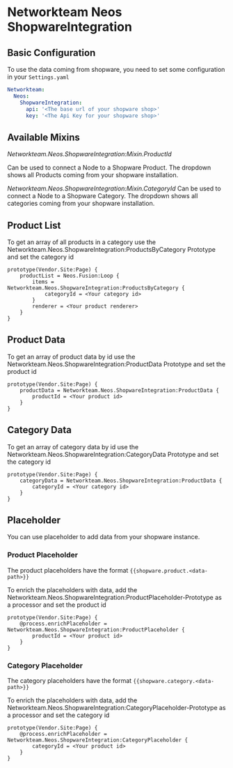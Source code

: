 # Networkteam Neos ShopwareIntegration

## Basic Configuration

To use the data coming from shopware, you need to set some configuration in your `Settings.yaml`

``` yaml
Networkteam:
  Neos:
    ShopwareIntegration:
      api: '<The base url of your shopware shop>'
      key: '<The Api Key for your shopware shop>'
```

## Available Mixins

*Networkteam.Neos.ShopwareIntegration:Mixin.ProductId*

Can be used to connect a Node to a Shopware Product. The dropdown shows all Products coming from your shopware installation.

*Networkteam.Neos.ShopwareIntegration:Mixin.CategoryId*
Can be used to connect a Node to a Shopware Category. The dropdown shows all categories coming from your shopware installation.

## Product List

To get an array of all products in a category use the Networkteam.Neos.ShopwareIntegration:ProductsByCategory Prototype and set the category id

```
prototype(Vendor.Site:Page) {
    productList = Neos.Fusion:Loop {
        items = Networkteam.Neos.ShopwareIntegration:ProductsByCategory {
            categoryId = <Your category id>
        }
        renderer = <Your product renderer>
    }
}
```

## Product Data

To get an array of product data by id use the Networkteam.Neos.ShopwareIntegration:ProductData Prototype and set the product id

```
prototype(Vendor.Site:Page) {
    productData = Networkteam.Neos.ShopwareIntegration:ProductData {
        productId = <Your product id>
    }
}
```

## Category Data

To get an array of category data by id use the Networkteam.Neos.ShopwareIntegration:CategoryData Prototype and set the category id

```
prototype(Vendor.Site:Page) {
    categoryData = Networkteam.Neos.ShopwareIntegration:ProductData {
        categoryId = <Your category id>
    }
}
```

## Placeholder

You can use placeholder to add data from your shopware instance.

### Product Placeholder
The product placeholders have the format `{{shopware.product.<data-path>}}`

To enrich the placeholders with data, add the Networkteam.Neos.ShopwareIntegration:ProductPlaceholder-Prototype as a processor and set the product id

```
prototype(Vendor.Site:Page) {
    @process.enrichPlaceholder = Networkteam.Neos.ShopwareIntegration:ProductPlaceholder {
        productId = <Your product id>
    }
}
```

### Category Placeholder
The category placeholders have the format `{{shopware.category.<data-path>}}`

To enrich the placeholders with data, add the Networkteam.Neos.ShopwareIntegration:CategoryPlaceholder-Prototype as a processor and set the category id

```
prototype(Vendor.Site:Page) {
    @process.enrichPlaceholder = Networkteam.Neos.ShopwareIntegration:CategoryPlaceholder {
        categoryId = <Your product id>
    }
}
```
